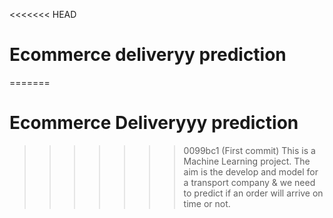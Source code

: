 <<<<<<< HEAD
# Ecommerce deliveryy prediction
=======
# Ecommerce Deliveryyy prediction
>>>>>>> 0099bc1 (First commit)
 This is a Machine Learning project. The aim is the develop and model for a transport company & we need to predict if an order will arrive on time or not.
